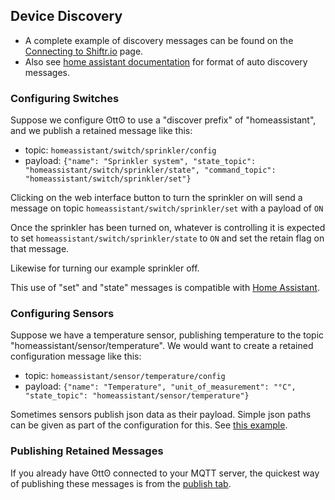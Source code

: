 ## Device Discovery

* A complete example of discovery messages can be found on the [Connecting to Shiftr.io](/docs/shiftr/) page.
* Also see [home assistant documentation](https://www.home-assistant.io/docs/mqtt/discovery/) for format of auto discovery messages.

### Configuring Switches

Suppose we configure ʘttʘ to use a "discover prefix" of "homeassistant", and we publish a retained message like this:

* topic: `homeassistant/switch/sprinkler/config`
* payload: `{"name": "Sprinkler system", "state_topic": "homeassistant/switch/sprinkler/state", "command_topic": "homeassistant/switch/sprinkler/set"}`

Clicking on the web interface button to turn the sprinkler on will send a message on topic `homeassistant/switch/sprinkler/set` with a payload of `ON`

Once the sprinkler has been turned on, whatever is controlling it is expected to set `homeassistant/switch/sprinkler/state` to `ON` and set the retain flag on that message.

Likewise for turning our example sprinkler off.

This use of "set" and "state" messages is compatible with [Home Assistant](https://www.home-assistant.io/components/switch.mqtt/).

### Configuring Sensors

Suppose we have a temperature sensor, publishing temperature to the topic "homeassistant/sensor/temperature". We would want to create a retained configuration message like this:

* topic: `homeassistant/sensor/temperature/config`
* payload: `{"name": "Temperature", "unit_of_measurement": "°C", "state_topic": "homeassistant/sensor/temperature"}`

Sometimes sensors publish json data as their payload. Simple json paths can be given as part of the configuration for this. See [this example](/docs/tasmota-pow2).

### Publishing Retained Messages

If you already have ʘttʘ connected to your MQTT server, the quickest way of publishing these messages is from the [publish tab](/publish).
